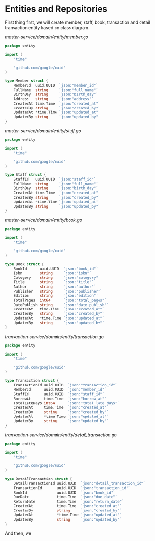 # Entities and Repositories

First thing first, we will create member, staff, book, transaction and detail transaction entity based on class diagram.


*master-service/domain/entity/member.go*
```Go
package entity

import (
	"time"

	"github.com/google/uuid"
)

type Member struct {
	MemberId  uuid.UUID  `json:"member_id"`
	FullName  string     `json:"full_name"`
	BirthDay  string     `json:"birth_day"`
	Address   string     `json:"address"`
	CreatedAt time.Time  `json:"created_at"`
	CreatedBy string     `json:"created_by"`
	UpdatedAt *time.Time `json:"updated_at"`
	UpdatedBy string     `json:"updated_by"`
}
```


*master-service/domain/entity/staff.go*
```Go
package entity

import (
	"time"

	"github.com/google/uuid"
)

type Staff struct {
	StaffId   uuid.UUID  `json:"staff_id"`
	FullName  string     `json:"full_name"`
	BirthDay  string     `json:"birth_day"`
	CreatedAt time.Time  `json:"created_at"`
	CreatedBy string     `json:"created_by"`
	UpdatedAt *time.Time `json:"updated_at"`
	UpdatedBy string     `json:"updated_by"`
}
```


*master-service/domain/entity/book.go*
```Go
package entity

import (
	"time"

	"github.com/google/uuid"
)

type Book struct {
	BookId      uuid.UUID  `json:"book_id"`
	Isbn        string     `json:"isbn"`
	Category    string     `json:"category"`
	Title       string     `json:"title"`
	Author      string     `json:"author"`
	Publisher   string     `json:"publisher"`
	Edition     string     `json:"edition"`
	TotalPages  int64      `json:"total_pages"`
	DatePublish string     `json:"date_publish"`
	CreatedAt   time.Time  `json:"created_at"`
	CreatedBy   string     `json:"created_by"`
	UpdatedAt   *time.Time `json:"updated_at"`
	UpdatedBy   string     `json:"updated_by"`
}

```

*transaction-service/domain/entity/transaction.go*
```Go
package entity

import (
	"time"

	"github.com/google/uuid"
)

type Transaction struct {
	TransactionId uuid.UUID  `json:"transaction_id"`
	MemberId      uuid.UUID  `json:"member_id"`
	StaffId       uuid.UUID  `json:"staff_id"`
	BorrowAt      time.Time  `json:"borrow_at"`
	TotalLateDays int64      `json:"total_late_days"`
	CreatedAt     time.Time  `json:"created_at"`
	CreatedBy     string     `json:"created_by"`
	UpdatedAt     *time.Time `json:"updated_at"`
	UpdatedBy     string     `json:"updated_by"`
}

```


*transaction-service/domain/entity/detail_transaction.go*
```Go
package entity

import (
	"time"

	"github.com/google/uuid"
)

type DetailTransaction struct {
	DetailTransactionId uuid.UUID  `json:"detail_transaction_id"`
	TransactionId       uuid.UUID  `json:"transaction_id"`
	BookId              uuid.UUID  `json:"book_id"`
	DueDate             time.Time  `json:"due_date"`
	ReturnDate          time.Time  `json:"return_date"`
	CreatedAt           time.Time  `json:"created_at"`
	CreatedBy           string     `json:"created_by"`
	UpdatedAt           *time.Time `json:"updated_at"`
	UpdatedBy           string     `json:"updated_by"`
}

```


And then, we